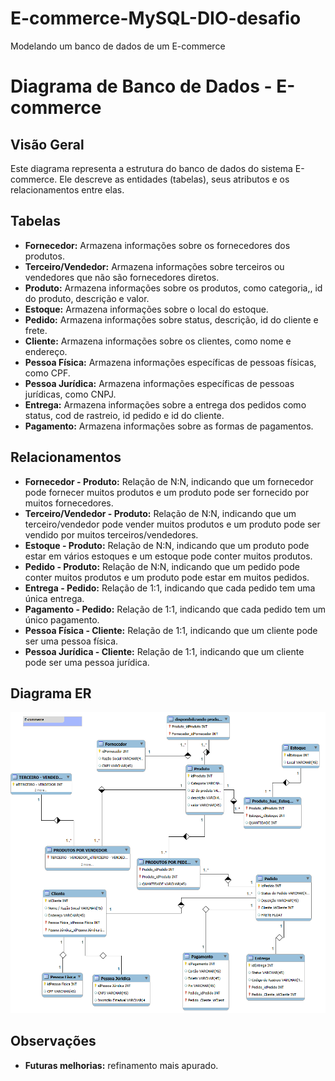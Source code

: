 # E-commerce-MySQL-DIO-desafio
Modelando um banco de dados de um E-commerce

# Diagrama de Banco de Dados - E-commerce

## Visão Geral

Este diagrama representa a estrutura do banco de dados do sistema E-commerce. Ele descreve as entidades (tabelas), seus atributos e os relacionamentos entre elas.

## Tabelas

* **Fornecedor:** Armazena informações sobre os fornecedores dos produtos.
* **Terceiro/Vendedor:** Armazena informações sobre terceiros ou vendedores que não são fornecedores diretos.
* **Produto:** Armazena informações sobre os produtos, como categoria,, id do produto, descrição e valor.
* **Estoque:** Armazena informações sobre o local do estoque.
* **Pedido:** Armazena informações sobre status, descrição, id do cliente e frete.
* **Cliente:** Armazena informações sobre os clientes, como nome e endereço. 
* **Pessoa Física:** Armazena informações específicas de pessoas físicas, como CPF.
* **Pessoa Jurídica:** Armazena informações específicas de pessoas jurídicas, como CNPJ.
* **Entrega:** Armazena informações sobre a entrega dos pedidos como status, cod de rastreio, id pedido e id do cliente.
* **Pagamento:** Armazena informações sobre as formas de pagamentos.

## Relacionamentos

* **Fornecedor - Produto:** Relação de N:N, indicando que um fornecedor pode fornecer muitos produtos e um produto pode ser fornecido por muitos fornecedores.
* **Terceiro/Vendedor - Produto:** Relação de N:N, indicando que um terceiro/vendedor pode vender muitos produtos e um produto pode ser vendido por muitos terceiros/vendedores.
* **Estoque - Produto:** Relação de N:N, indicando que um produto pode estar em vários estoques e um estoque pode conter muitos produtos.
* **Pedido - Produto:** Relação de N:N, indicando que um pedido pode conter muitos produtos e um produto pode estar em muitos pedidos.
* **Entrega - Pedido:** Relação de 1:1, indicando que cada pedido tem uma única entrega.
* **Pagamento - Pedido:** Relação de 1:1, indicando que cada pedido tem um único pagamento.
* **Pessoa Física - Cliente:** Relação de 1:1, indicando que um cliente pode ser uma pessoa física.
* **Pessoa Jurídica - Cliente:** Relação de 1:1, indicando que um cliente pode ser uma pessoa jurídica.

## Diagrama ER 

![Diagrama de relacionamento de entidades](ecommerce.png)


## Observações

* **Futuras melhorias:** refinamento mais apurado.

